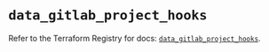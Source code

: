 # `data_gitlab_project_hooks`

Refer to the Terraform Registry for docs: [`data_gitlab_project_hooks`](https://registry.terraform.io/providers/gitlabhq/gitlab/17.6.0/docs/data-sources/project_hooks).
